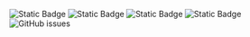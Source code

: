 ![Static Badge](https://img.shields.io/badge/blacklists-60-000000) ![Static Badge](https://img.shields.io/badge/blacklisted-2918559-cc0000) ![Static Badge](https://img.shields.io/badge/whitelisted-2243-00CC00) ![Static Badge](https://img.shields.io/badge/streaming_blacklist-28107-000000) ![GitHub issues](https://img.shields.io/github/issues/fabriziosalmi/blacklists)
